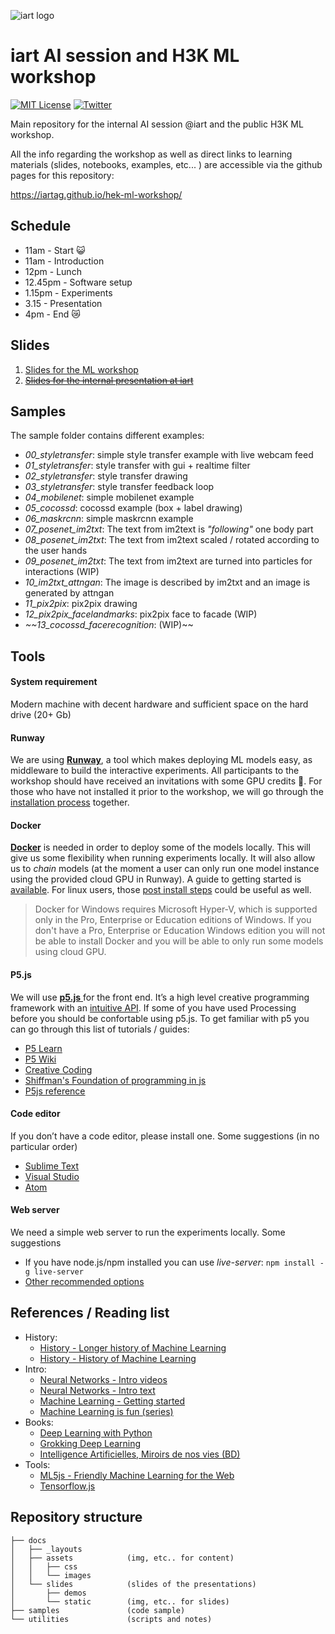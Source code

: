 ![iart logo](https://raw.githubusercontent.com/iartag/hek-ml-workshop/master/docs/assets/images/iart-logo.png "iart logo")


# iart AI session and H3K ML workshop 

[![MIT License](https://img.shields.io/badge/license-MIT-blue.svg)](http://opensource.org/licenses/MIT)
[![Twitter](https://img.shields.io/twitter/url/http/shields.io.svg?style=social)](https://twitter.com/iartag)

Main repository for the internal AI session @iart and the public H3K ML workshop.

All the info regarding the workshop as well as direct links to learning materials (slides, notebooks, examples, etc... ) are accessible via the github pages for this repository:

https://iartag.github.io/hek-ml-workshop/


## Schedule

* 11am - Start :smiley_cat:
* 11am - Introduction 
* 12pm - Lunch
* 12.45pm - Software setup
* 1.15pm - Experiments
* 3.15 - Presentation
* 4pm - End :crying_cat_face:


## Slides

1. [Slides for the ML workshop](https://iartag.github.io/hek-ml-workshop/slides/presentation02.html)
2. [~~Slides for the internal presentation at iart~~](https://iartag.github.io/hek-ml-workshop/slides/presentation01.html)


## Samples

The sample folder contains different examples:

* _00_styletransfer_: simple style transfer example with live webcam feed
* _01_styletransfer_: style transfer with gui + realtime filter
* _02_styletransfer_: style transfer drawing 
* _03_styletransfer_: style transfer feedback loop
* _04_mobilenet_: simple mobilenet example
* _05_cocossd_: cocossd example (box + label drawing)
* _06_maskrcnn_: simple maskrcnn example
* _07_posenet_im2txt_: The text from im2text is _"following"_ one body part
* _08_posenet_im2txt_: The text from im2text scaled / rotated according to the user hands
* _09_posenet_im2txt_: The text from im2text are turned into particles for interactions (WIP)
* _10_im2txt_attngan_: The image is described by im2txt and an image is generated by attngan
* _11_pix2pix_: pix2pix drawing
* _12_pix2pix_facelandmarks_: pix2pix face to facade (WIP)
* _~~13_cocossd_facerecognition_: (WIP)~~


## Tools

#### System requirement
Modern machine with decent hardware and sufficient space on the hard drive (20+ Gb)

#### Runway
We are using [__Runway__](https://runwayapp.ai), a tool which makes deploying ML models easy, as middleware to build the interactive experiments. All participants to the workshop should have received an invitations with some GPU credits :tada:. For those who have not installed it prior to the workshop, we will go through the [installation process](https://docs.runwayml.com/#/getting-started/installation) together.


#### Docker
[__Docker__](https://www.docker.com/) is needed in order to deploy some of the models locally. This will give us some flexibility when running experiments locally. It will also allow us to _chain_ models (at the moment a user can only run one model instance using the provided cloud GPU in Runway). A guide to getting started is [available](https://docs.runwayml.com/#/getting-started/installation?id=download-docker). For linux users, those [post install steps](https://docs.docker.com/install/linux/linux-postinstall/) could be useful as well.

> Docker for Windows requires Microsoft Hyper-V, which is supported only in the Pro, Enterprise or Education editions of Windows. If you don't have a Pro, Enterprise or Education Windows edition you will not be able to install Docker and you will be able to only run some models using cloud GPU.


#### P5.js
We will use [__p5.js__ ](https://p5js.org/) for the front end. It’s a high level creative programming framework with an [intuitive API](https://p5js.org/reference/). If some of you have used Processing before you should be confortable using p5.js. To get familiar with p5 you can go through this list of tutorials / guides:

- [P5 Learn](https://p5js.org/learn/)
- [P5 Wiki](https://github.com/processing/p5.js/wiki/)
- [Creative Coding](https://creative-coding.decontextualize.com/)
- [Shiffman's Foundation of programming in js](https://www.youtube.com/playlist?list=PLRqwX-V7Uu6Zy51Q-x9tMWIv9cueOFTFA)
- [P5js reference](https://p5js.org/reference/)


#### Code editor
If you don’t have a code editor, please install one. Some suggestions (in no particular order)
- [Sublime Text](https://www.sublimetext.com)
- [Visual Studio](https://code.visualstudio.com)
- [Atom](https://atom.io) 


#### Web server
We need a simple web server to run the experiments locally. Some suggestions 
- If you have node.js/npm installed you can use _live-server_: `npm install -g live-server`
- [Other recommended options](https://github.com/processing/p5.js/wiki/Local-server)


## References / Reading list

* History:
  + [History - Longer history of Machine Learning](http://www.andreykurenkov.com/writing/ai/a-brief-history-of-neural-nets-and-deep-learning/)
  + [History - History of Machine Learning](https://cloud.withgoogle.com/build/data-analytics/explore-history-machine-learning/)
* Intro:
  + [Neural Networks - Intro videos](https://www.youtube.com/playlist?list=PLZHQObOWTQDNU6R1_67000Dx_ZCJB-3pi)
  + [Neural Networks - Intro text](https://ml4a.github.io/ml4a/neural_networks/)
  + [Machine Learning - Getting started](https://www.youtube.com/watch?v=I74ymkoNTnw)
  + [Machine Learning is fun (series)](https://medium.com/@ageitgey/machine-learning-is-fun-80ea3ec3c471)
* Books:
  + [Deep Learning with Python](https://www.manning.com/books/deep-learning-with-python)
  + [Grokking Deep Learning](https://www.manning.com/books/grokking-deep-learning)
  + [Intelligence Artificielles, Miroirs de nos vies (BD) ](http://www.sceneario.com/bande-dessinee/intelligences-artificielles/miroirs-de-nos-vies/29059.html)
* Tools:
  + [ML5js - Friendly Machine Learning for the Web](https://ml5js.org/)
  + [Tensorflow.js](https://www.tensorflow.org/js/)


## Repository structure

```
├── docs
│   ├── _layouts
│   ├── assets            (img, etc.. for content)
│   │   ├── css
│   │   └── images
│   └── slides            (slides of the presentations)
│       ├── demos
│       └── static        (img, etc.. for slides)
├── samples               (code sample) 
└── utilities             (scripts and notes)
```